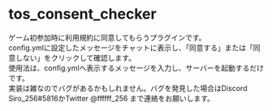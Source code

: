 # tos_consent_checker
ゲーム初参加時に利用規約に同意してもらうプラグインです。<br>
config.ymlに設定したメッセージをチャットに表示し、「同意する」または「同意しない」をクリックして確認します。<br>
使用法は、config.ymlへ表示するメッセージを入力し、サーバーを起動するだけです。<br>
実装は雑なのでバグがあるかもしれません。バグを発見した場合はDiscord Siro_256#5816かTwitter @ffffff_256 まで連絡をお願いします。
